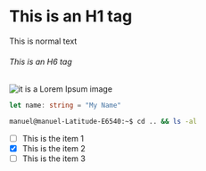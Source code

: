 # This is an H1 tag
This is normal text
###### This is an H6 tag
![it is a Lorem Ipsum image](https://picsum.photos/500/200)
```typescript
let name: string = "My Name"
```
```bash
manuel@manuel-Latitude-E6540:~$ cd .. && ls -al
```
- [ ] This is the item 1
- [x] This is the item 2
- [ ] This is the item 3
